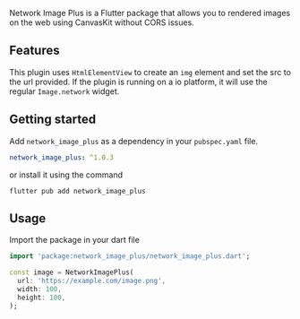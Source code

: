 <!--
This README describes the package. If you publish this package to pub.dev,
this README's contents appear on the landing page for your package.

For information about how to write a good package README, see the guide for
[writing package pages](https://dart.dev/guides/libraries/writing-package-pages).

For general information about developing packages, see the Dart guide for
[creating packages](https://dart.dev/guides/libraries/create-library-packages)
and the Flutter guide for
[developing packages and plugins](https://flutter.dev/developing-packages).
-->

Network Image Plus is a Flutter package that allows you to rendered images on the web using CanvasKit without CORS issues.

## Features

This plugin uses `HtmlElementView` to create an `img` element and set the src to the url provided.
If the plugin is running on a io platform, it will use the regular `Image.network` widget.

## Getting started

Add `network_image_plus` as a dependency in your `pubspec.yaml` file.
```yaml
network_image_plus: ^1.0.3
```
or install it using the command
```shell
flutter pub add network_image_plus
```

## Usage

Import the package in your dart file

```dart
import 'package:network_image_plus/network_image_plus.dart';

const image = NetworkImagePlus(
  url: 'https://example.com/image.png',
  width: 100,
  height: 100,
);
```
